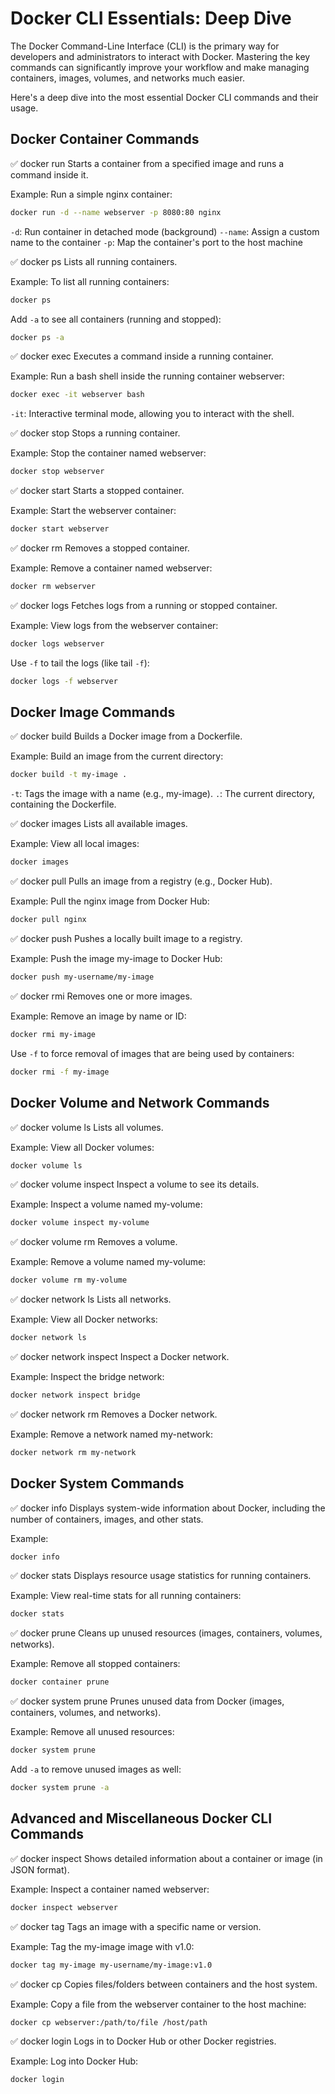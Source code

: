 # Docker CLI Essentials: Deep Dive

The Docker Command-Line Interface (CLI) is the primary way for developers and administrators to interact with Docker. Mastering the key commands can significantly improve your workflow and make managing containers, images, volumes, and networks much easier.

Here's a deep dive into the most essential Docker CLI commands and their usage.

## Docker Container Commands

✅ docker run
Starts a container from a specified image and runs a command inside it.

Example: Run a simple nginx container:

```bash
docker run -d --name webserver -p 8080:80 nginx
```

`-d`: Run container in detached mode (background)
`--name`: Assign a custom name to the container
`-p`: Map the container's port to the host machine

✅ docker ps
Lists all running containers.

Example: To list all running containers:

```bash
docker ps
```

Add `-a` to see all containers (running and stopped):

```bash
docker ps -a
```

✅ docker exec
Executes a command inside a running container.

Example: Run a bash shell inside the running container webserver:

```bash
docker exec -it webserver bash
```

`-it`: Interactive terminal mode, allowing you to interact with the shell.

✅ docker stop
Stops a running container.

Example: Stop the container named webserver:

```bash
docker stop webserver
```

✅ docker start
Starts a stopped container.

Example: Start the webserver container:

```bash
docker start webserver
```

✅ docker rm
Removes a stopped container.

Example: Remove a container named webserver:

```bash
docker rm webserver
```

✅ docker logs
Fetches logs from a running or stopped container.

Example: View logs from the webserver container:

```bash
docker logs webserver
```

Use `-f` to tail the logs (like tail `-f`):

```bash
docker logs -f webserver
```

## Docker Image Commands

✅ docker build
Builds a Docker image from a Dockerfile.

Example: Build an image from the current directory:

```bash
docker build -t my-image .
```

`-t`: Tags the image with a name (e.g., my-image).
`.`: The current directory, containing the Dockerfile.

✅ docker images
Lists all available images.

Example: View all local images:

```bash
docker images
```

✅ docker pull
Pulls an image from a registry (e.g., Docker Hub).

Example: Pull the nginx image from Docker Hub:

```bash
docker pull nginx
```

✅ docker push
Pushes a locally built image to a registry.

Example: Push the image my-image to Docker Hub:

```bash
docker push my-username/my-image
```

✅ docker rmi
Removes one or more images.

Example: Remove an image by name or ID:

```bash
docker rmi my-image
```

Use `-f` to force removal of images that are being used by containers:

```bash
docker rmi -f my-image
```

## Docker Volume and Network Commands

✅ docker volume ls
Lists all volumes.

Example: View all Docker volumes:

```bash
docker volume ls
```

✅ docker volume inspect
Inspect a volume to see its details.

Example: Inspect a volume named my-volume:

```bash
docker volume inspect my-volume
```

✅ docker volume rm
Removes a volume.

Example: Remove a volume named my-volume:

```bash
docker volume rm my-volume
```

✅ docker network ls
Lists all networks.

Example: View all Docker networks:

```bash
docker network ls
```

✅ docker network inspect
Inspect a Docker network.

Example: Inspect the bridge network:

```bash
docker network inspect bridge
```

✅ docker network rm
Removes a Docker network.

Example: Remove a network named my-network:

```bash
docker network rm my-network
```

## Docker System Commands

✅ docker info
Displays system-wide information about Docker, including the number of containers, images, and other stats.

Example:

```bash
docker info
```

✅ docker stats
Displays resource usage statistics for running containers.

Example: View real-time stats for all running containers:

```bash
docker stats
```

✅ docker prune
Cleans up unused resources (images, containers, volumes, networks).

Example: Remove all stopped containers:

```bash
docker container prune
```

✅ docker system prune
Prunes unused data from Docker (images, containers, volumes, and networks).

Example: Remove all unused resources:

```bash
docker system prune
```

Add `-a` to remove unused images as well:

```bash
docker system prune -a
```

## Advanced and Miscellaneous Docker CLI Commands

✅ docker inspect
Shows detailed information about a container or image (in JSON format).

Example: Inspect a container named webserver:

```bash
docker inspect webserver
```

✅ docker tag
Tags an image with a specific name or version.

Example: Tag the my-image image with v1.0:

```bash
docker tag my-image my-username/my-image:v1.0
```

✅ docker cp
Copies files/folders between containers and the host system.

Example: Copy a file from the webserver container to the host machine:

```bash
docker cp webserver:/path/to/file /host/path
```

✅ docker login
Logs in to Docker Hub or other Docker registries.

Example: Log into Docker Hub:

```bash
docker login
```
